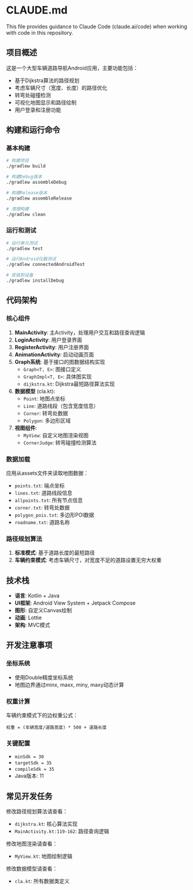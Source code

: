 # CLAUDE.md

This file provides guidance to Claude Code (claude.ai/code) when working with code in this repository.

## 项目概述

这是一个大型车辆道路导航Android应用，主要功能包括：
- 基于Dijkstra算法的路径规划
- 考虑车辆尺寸（宽度、长度）的路径优化
- 转弯处碰撞检测
- 可视化地图显示和路径绘制
- 用户登录和注册功能

## 构建和运行命令

### 基本构建
```bash
# 构建项目
./gradlew build

# 构建Debug版本
./gradlew assembleDebug

# 构建Release版本
./gradlew assembleRelease

# 清理构建
./gradlew clean
```

### 运行和测试
```bash
# 运行单元测试
./gradlew test

# 运行Android仪器测试
./gradlew connectedAndroidTest

# 安装到设备
./gradlew installDebug
```

## 代码架构

### 核心组件
1. **MainActivity**: 主Activity，处理用户交互和路径查询逻辑
2. **LoginActivity**: 用户登录界面
3. **RegisterActivity**: 用户注册界面
4. **AnimationActivity**: 启动动画页面
5. **Graph系统**: 基于接口的图数据结构实现
   - `Graph<T, E>`: 图接口定义
   - `GraphImpl<T, E>`: 具体图实现
   - `dijkstra.kt`: Dijkstra最短路径算法实现
6. **数据模型** (cla.kt):
   - `Point`: 地图点坐标
   - `Line`: 道路线段（包含宽度信息）
   - `Corner`: 转弯处数据
   - `Polygon`: 多边形区域
7. **视图组件**:
   - `MyView`: 自定义地图渲染视图
   - `CornerJudge`: 转弯碰撞检测算法

### 数据加载
应用从assets文件夹读取地图数据：
- `points.txt`: 端点坐标
- `lines.txt`: 道路线段信息
- `allpoints.txt`: 所有节点信息
- `corner.txt`: 转弯处数据
- `polygon_pois.txt`: 多边形POI数据
- `roadname.txt`: 道路名称

### 路径规划算法
1. **标准模式**: 基于道路长度的最短路径
2. **车辆约束模式**: 考虑车辆尺寸，对宽度不足的道路设置无穷大权重

## 技术栈
- **语言**: Kotlin + Java
- **UI框架**: Android View System + Jetpack Compose
- **图形**: 自定义Canvas绘制
- **动画**: Lottie
- **架构**: MVC模式

## 开发注意事项

### 坐标系统
- 使用Double精度坐标系统
- 地图边界通过minx, maxx, miny, maxy动态计算

### 权重计算
车辆约束模式下的边权重公式：
```
权重 = (车辆宽度/道路宽度) * 500 + 道路长度
```

### 关键配置
- `minSdk = 30`
- `targetSdk = 35` 
- `compileSdk = 35`
- Java版本: 11

## 常见开发任务

修改路径规划算法请查看：
- `dijkstra.kt`: 核心算法实现
- `MainActivity.kt:119-162`: 路径查询逻辑

修改地图渲染请查看：
- `MyView.kt`: 地图绘制逻辑

修改数据模型请查看：
- `cla.kt`: 所有数据类定义